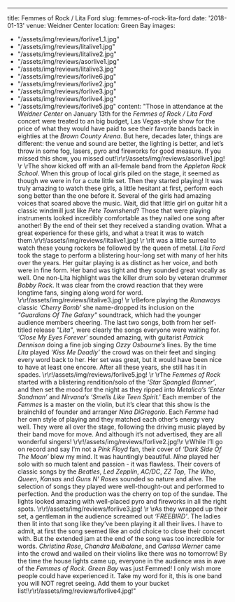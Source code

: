 ---
title: Femmes of Rock / Lita Ford
slug: femmes-of-rock-lita-ford
date: '2018-01-13'
venue: Weidner Center
location: Green Bay
images:
- "/assets/img/reviews/forlive1_1.jpg"
- "/assets/img/reviews/litalive1.jpg"
- "/assets/img/reviews/litalive2.jpg"
- "/assets/img/reviews/asorlive1.jpg"
- "/assets/img/reviews/litalive3.jpg"
- "/assets/img/reviews/forlive6.jpg"
- "/assets/img/reviews/forlive2.jpg"
- "/assets/img/reviews/forlive3.jpg"
- "/assets/img/reviews/forlive4.jpg"
- "/assets/img/reviews/forlive5.jpg"
content: "Those in attendance at the *Weidner Center* on January 13th for the *Femmes
of Rock / Lita Ford* concert were treated to an big budget, Las Vegas-style show
for the price of what they would have paid to see their favorite bands back in
eighties at the *Brown County Arena*. But here, decades later, things are different:
the venue and sound are better, the lighting is better, and let’s throw in some
fog, lasers, pyro and fireworks for good measure. If you missed this show, you
missed out!\r\r!/assets/img/reviews/asorlive1.jpg! \r \rThe show kicked
off with an all-female band from the *Appleton Rock School*. When this group of
local girls piled on the stage, it seemed as though we were in for a cute little
set. Then they started playing! It was truly amazing to watch these girls, a little
hesitant at first, perform each song better than the one before it. Several of
the girls had amazing voices that soared above the music. Wait, did that little
girl on guitar hit a classic windmill just like *Pete Townshend*? Those that were
playing instruments looked incredibly comfortable as they nailed one song after
another! By the end of their set they received a standing ovation. What a great
experience for these girls, and what a treat it was to watch them.\r\r!/assets/img/reviews/litalive1.jpg!
\r \rIt was a little surreal to watch these young rockers be followed by the queen
of metal. *Lita Ford* took the stage to perform a blistering hour-long set with
many of her hits over the years. Her guitar playing is as distinct as her voice,
and both were in fine form. Her band was tight and they sounded great vocally
as well. One non-Lita highlight was the killer drum solo by veteran drummer *Bobby
Rock*. It was clear from the crowd reaction that they were longtime fans, singing
along word for word. \r\r!/assets/img/reviews/litalive3.jpg! \r \rBefore
playing the *Runaways* classic _‘Cherry Bomb’_ she name-dropped its inclusion
on the _\"Guardians Of The Galaxy\"_ soundtrack, which had the younger audience
members cheering. The last two songs, both from her self-titled release _\"Lita\"_,
were clearly the songs everyone were waiting for. _‘Close My Eyes Forever’_ sounded
amazing, with guitarist *Patrick Dennison* doing a fine job singing *Ozzy Osbourne’s*
lines. By the time *Lita* played _‘Kiss Me Deadly’_ the crowd was on their feet
and singing every word back to her. Her set was great, but it would have been
nice to have at least one encore. After all these years, she still has it in spades.
\r\r!/assets/img/reviews/forlive5.jpg! \r \rThe *Femmes of Rock* started
with a blistering rendition/solo of the _‘Star Spangled Banner’_, and then set
the mood for the night as they ripped into *Metalica’s* _‘Enter Sandman’_ and
*Nirvana’s* _‘Smells Like Teen Spirit.'_ Each member of the *Femmes* is a master
on the violin, but it’s clear that this show is the brainchild of founder and
arranger *Nina DiGregorio*. Each *Femme* had her own style of playing and they
matched each other’s energy very well. They were all over the stage, following
the driving music played by their band move for move. And although it’s not advertised,
they are all wonderful singers! \r\r!/assets/img/reviews/forlive2.jpg!\r
\rWhile I’ll go on record and say I’m not a *Pink Floyd* fan, their cover of _‘Dark
Side Of The Moon’_ blew my mind. It was hauntingly beautiful. *Nina* played her
solo with so much talent and passion - it was flawless. Their covers of classic
songs by the *Beatles*, *Led Zepplin*, *AC/DC*, *ZZ Top*, *The Who*, *Queen*,
*Kansas* and *Guns N' Roses* sounded so nature and alive. The selection of songs
they played were well-thought-out and performed to perfection. And the production
was the cherry on top of the sundae. The lights looked amazing with well-placed
pyro and fireworks in all the right spots. \r\r!/assets/img/reviews/forlive3.jpg!
\r \rAs they wrapped up their set, a gentleman in the audience screamed out _‘FREEBIRD'_.
The ladies then lit into that song like they’ve been playing it all their lives.
I have to admit, at first the song seemed like an odd choice to close their concert
with. But the extended jam at the end of the song was too incredible for words.
*Christina Rose*, *Chandra Meibalane*, and *Carissa Werner* came into the crowd
and wailed on their violins like there was no tomorrow! By the time the house
lights came up, everyone in the audience was in awe of the *Femmes of Rock*. *Green
Bay* was just Femmed! I only wish more people could have experienced it. Take
my word for it, this is one band you will NOT regret seeing. Add them to your
bucket list!\r\r!/assets/img/reviews/forlive4.jpg!"